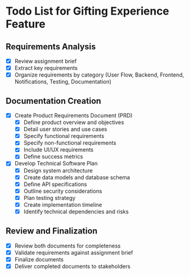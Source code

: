 # Todo List for Gifting Experience Feature

## Requirements Analysis
- [x] Review assignment brief
- [x] Extract key requirements
- [x] Organize requirements by category (User Flow, Backend, Frontend, Notifications, Testing, Documentation)

## Documentation Creation
- [x] Create Product Requirements Document (PRD)
  - [x] Define product overview and objectives
  - [x] Detail user stories and use cases
  - [x] Specify functional requirements
  - [x] Specify non-functional requirements
  - [x] Include UI/UX requirements
  - [x] Define success metrics

- [x] Develop Technical Software Plan
  - [x] Design system architecture
  - [x] Create data models and database schema
  - [x] Define API specifications
  - [x] Outline security considerations
  - [x] Plan testing strategy
  - [x] Create implementation timeline
  - [x] Identify technical dependencies and risks

## Review and Finalization
- [x] Review both documents for completeness
- [x] Validate requirements against assignment brief
- [x] Finalize documents
- [x] Deliver completed documents to stakeholders
